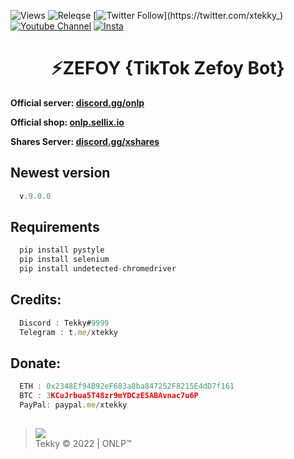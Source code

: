 ![Views](https://img.shields.io/github/commit-activity/y/xtekky/zefoy)
![Releqse](https://img.shields.io/github/v/release/xtekky/zefoy?include_prereleases)
[![Twitter Follow](https://img.shields.io/twitter/follow/_R1bang_.svg?style=social&label=xtekky_)](https://twitter.com/xtekky_) 
[![Youtube Channel](https://img.shields.io/youtube/channel/subscribers/UCVCxigi4I9fTuIxTlM9amtA?style=social)](https://www.youtube.com/channel/UC6JZx44gSD6-X_8xZoTMXUg)
[![Insta](https://img.shields.io/twitter/follow/lol_kris?label=Instagram&logo=instagram&logoColor=red&style=social)](https://instagram.com/xtekky)

<h1 align="center">⚡ZEFOY {TikTok Zefoy Bot}</h1>

**Official server: [discord.gg/onlp](https://discord.gg/onlp)**

**Official shop: [onlp.sellix.io](https://onlp.sellix.io)**

**Shares Server: [discord.gg/xshares](https://discord.gg/xshares)**

## Newest version
```js
  v.9.0.0 
```
## Requirements
```js
  pip install pystyle
  pip install selenium
  pip install undetected-chromedriver
```
## Credits:
```js
  Discord : Tekky#9999
  Telegram : t.me/xtekky
```
## Donate:
```js
  ETH : 0x2348Ef94B92eF683a8ba847252F8215E4dD7f161
  BTC : 3KCuJrbua5T48zr9mYDCzESABAvnac7u6P
  PayPal: paypal.me/xtekky
```
  
##  
 > [![](https://cdn.discordapp.com/avatars/719864492514738226/a_5de73a96793f9b0b3cbbafc2efc25ec7.gif?size=100)](https://github.com/xtekky) <br>Tekky © 2022 | ONLP™
 <br>


